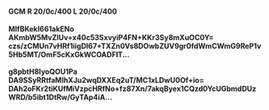 #### GCM R 20/0c/400 L 20/0c/400
**MlfBKekI661akENo**<br/>**AKmbW5MvZlUv+x40c53SxvyiP4FN+KKr3Sy8mXuOC0Y=**<br/>**czs/zCMUn7vHRf1iigDl67+TXZn0Vs8DOwbZUV9gr0fdWmCWmG9ReP1v5Hb5MT/OmF5cKxGkWCOADFIT...**<br/><br/>
**g8pbtH8IyoQOU1Pa**<br/>**DA9SSyRRtfaMlhXJu2wqDXXEq2uT/MC1xLDwU0Of+io=**<br/>**DAh2oFKr2tiKUfMiVzpcHRfNo+fz87Xn/7akqByex1CQzd0YcUGbmdDUzWRD/b5ibt1DtRw/GyTAp4iA...**